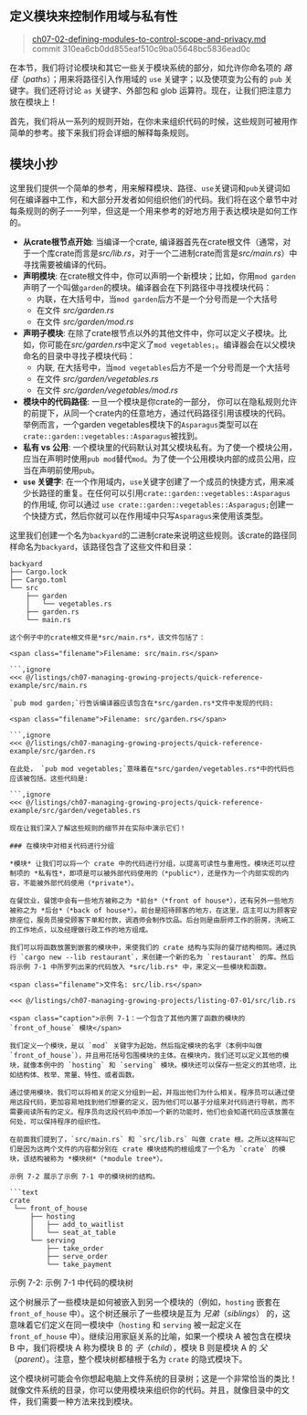 ## 定义模块来控制作用域与私有性

> [ch07-02-defining-modules-to-control-scope-and-privacy.md](https://github.com/rust-lang/book/blob/main/src/ch07-02-defining-modules-to-control-scope-and-privacy.md)
> <br>
> commit 310ea6cb0dd855eaf510c9ba05648bc5836ead0c

在本节，我们将讨论模块和其它一些关于模块系统的部分，如允许你命名项的 *路径*（*paths*）；用来将路径引入作用域的 `use` 关键字；以及使项变为公有的 `pub` 关键字。我们还将讨论 `as` 关键字、外部包和 glob 运算符。现在，让我们把注意力放在模块上！

首先，我们将从一系列的规则开始，在你未来组织代码的时候，这些规则可被用作简单的参考。接下来我们将会详细的解释每条规则。

## 模块小抄

这里我们提供一个简单的参考，用来解释模块、路径、`use`关键词和`pub`关键词如何在编译器中工作，和大部分开发者如何组织他们的代码。我们将在这个章节中对每条规则的例子一一列举，但这是一个用来参考的好地方用于表达模块是如何工作的。

- **从crate根节点开始**: 当编译一个crate, 编译器首先在crate根文件（通常，对于一个库crate而言是*src/lib.rs*，对于一个二进制crate而言是*src/main.rs*）中寻找需要被编译的代码。
- **声明模块**: 在crate根文件中，你可以声明一个新模块；比如，你用`mod garden`声明了一个叫做`garden`的模块。编译器会在下列路径中寻找模块代码：
  - 内联，在大括号中，当`mod garden`后方不是一个分号而是一个大括号
  - 在文件 *src/garden.rs*
  - 在文件 *src/garden/mod.rs*
- **声明子模块**: 在除了crate根节点以外的其他文件中，你可以定义子模块。比如，你可能在*src/garden.rs*中定义了`mod vegetables;`。编译器会在以父模块命名的目录中寻找子模块代码：
  - 内联, 在大括号中，当`mod vegetables`后方不是一个分号而是一个大括号
  - 在文件 *src/garden/vegetables.rs*
  - 在文件 *src/garden/vegetables/mod.rs*
- **模块中的代码路径**: 一旦一个模块是你crate的一部分， 你可以在隐私规则允许的前提下，从同一个crate内的任意地方，通过代码路径引用该模块的代码。举例而言，一个garden vegetables模块下的`Asparagus`类型可以在`crate::garden::vegetables::Asparagus`被找到。
- **私有 vs 公用**: 一个模块里的代码默认对其父模块私有。为了使一个模块公用，应当在声明时使用`pub mod`替代`mod`。为了使一个公用模块内部的成员公用，应当在声明前使用`pub`。
- **`use` 关键字**: 在一个作用域内，`use`关键字创建了一个成员的快捷方式，用来减少长路径的重复。在任何可以引用`crate::garden::vegetables::Asparagus`的作用域, 你可以通过 `use crate::garden::vegetables::Asparagus;`创建一个快捷方式，然后你就可以在作用域中只写`Asparagus`来使用该类型。

这里我们创建一个名为`backyard`的二进制crate来说明这些规则。该crate的路径同样命名为`backyard`，该路径包含了这些文件和目录：

```text
backyard
├── Cargo.lock
├── Cargo.toml
└── src
    ├── garden
    │   └── vegetables.rs
    ├── garden.rs
    └── main.rs

这个例子中的crate根文件是*src/main.rs*，该文件包括了：

<span class="filename">Filename: src/main.rs</span>

```,ignore
<<< @/listings/ch07-managing-growing-projects/quick-reference-example/src/main.rs

`pub mod garden;`行告诉编译器应该包含在*src/garden.rs*文件中发现的代码:

<span class="filename">Filename: src/garden.rs</span>

```,ignore
<<< @/listings/ch07-managing-growing-projects/quick-reference-example/src/garden.rs

在此处， `pub mod vegetables;`意味着在*src/garden/vegetables.rs*中的代码也应该被包括。这些代码是:

```,ignore
<<< @/listings/ch07-managing-growing-projects/quick-reference-example/src/garden/vegetables.rs

现在让我们深入了解这些规则的细节并在实际中演示它们！

### 在模块中对相关代码进行分组

*模块* 让我们可以将一个 crate 中的代码进行分组，以提高可读性与重用性。模块还可以控制项的 *私有性*，即项是可以被外部代码使用的（*public*），还是作为一个内部实现的内容，不能被外部代码使用（*private*）。

在餐饮业，餐馆中会有一些地方被称之为 *前台*（*front of house*），还有另外一些地方被称之为 *后台*（*back of house*）。前台是招待顾客的地方，在这里，店主可以为顾客安排座位，服务员接受顾客下单和付款，调酒师会制作饮品。后台则是由厨师工作的厨房，洗碗工的工作地点，以及经理做行政工作的地方组成。

我们可以将函数放置到嵌套的模块中，来使我们的 crate 结构与实际的餐厅结构相同。通过执行 `cargo new --lib restaurant`，来创建一个新的名为 `restaurant` 的库。然后将示例 7-1 中所罗列出来的代码放入 *src/lib.rs* 中，来定义一些模块和函数。

<span class="filename">文件名: src/lib.rs</span>

<<< @/listings/ch07-managing-growing-projects/listing-07-01/src/lib.rs

<span class="caption">示例 7-1：一个包含了其他内置了函数的模块的 `front_of_house` 模块</span>

我们定义一个模块，是以 `mod` 关键字为起始，然后指定模块的名字（本例中叫做 `front_of_house`），并且用花括号包围模块的主体。在模块内，我们还可以定义其他的模块，就像本例中的 `hosting` 和 `serving` 模块。模块还可以保存一些定义的其他项，比如结构体、枚举、常量、特性、或者函数。

通过使用模块，我们可以将相关的定义分组到一起，并指出他们为什么相关。程序员可以通过使用这段代码，更加容易地找到他们想要的定义，因为他们可以基于分组来对代码进行导航，而不需要阅读所有的定义。程序员向这段代码中添加一个新的功能时，他们也会知道代码应该放置在何处，可以保持程序的组织性。

在前面我们提到了，`src/main.rs` 和 `src/lib.rs` 叫做 crate 根。之所以这样叫它们是因为这两个文件的内容都分别在 crate 模块结构的根组成了一个名为 `crate` 的模块，该结构被称为 *模块树*（*module tree*）。

示例 7-2 展示了示例 7-1 中的模块树的结构。

```text
crate
 └── front_of_house
     ├── hosting
     │   ├── add_to_waitlist
     │   └── seat_at_table
     └── serving
         ├── take_order
         ├── serve_order
         └── take_payment
```

<span class="caption">示例 7-2: 示例 7-1 中代码的模块树</span>

这个树展示了一些模块是如何被嵌入到另一个模块的（例如，`hosting` 嵌套在 `front_of_house` 中）。这个树还展示了一些模块是互为 *兄弟*（*siblings*） 的，这意味着它们定义在同一模块中（`hosting` 和 `serving` 被一起定义在 `front_of_house` 中）。继续沿用家庭关系的比喻，如果一个模块 A 被包含在模块 B 中，我们将模块 A 称为模块 B 的 *子*（*child*），模块 B 则是模块 A 的 *父*（*parent*）。注意，整个模块树都植根于名为 `crate` 的隐式模块下。

这个模块树可能会令你想起电脑上文件系统的目录树；这是一个非常恰当的类比！就像文件系统的目录，你可以使用模块来组织你的代码。并且，就像目录中的文件，我们需要一种方法来找到模块。
